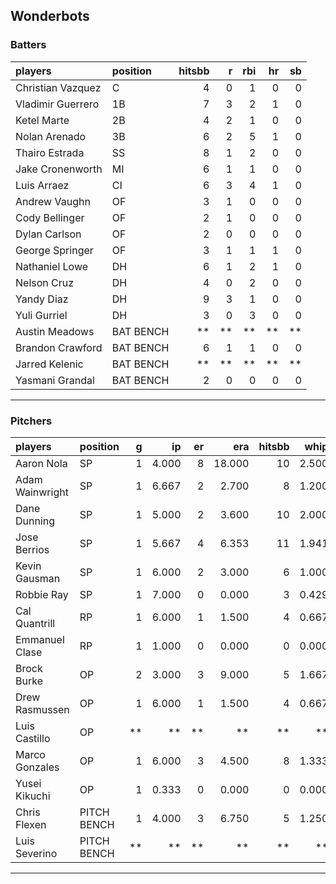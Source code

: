 ## Wonderbots

### Batters

 
|players           |position  | hitsbb|  r| rbi| hr| sb| 
|:-----------------|:---------|------:|--:|---:|--:|--:| 
|Christian Vazquez |C         |      4|  0|   1|  0|  0| 
|Vladimir Guerrero |1B        |      7|  3|   2|  1|  0| 
|Ketel Marte       |2B        |      4|  2|   1|  0|  0| 
|Nolan Arenado     |3B        |      6|  2|   5|  1|  0| 
|Thairo Estrada    |SS        |      8|  1|   2|  0|  0| 
|Jake Cronenworth  |MI        |      6|  1|   1|  0|  0| 
|Luis Arraez       |CI        |      6|  3|   4|  1|  0| 
|Andrew Vaughn     |OF        |      3|  1|   0|  0|  0| 
|Cody Bellinger    |OF        |      2|  1|   0|  0|  0| 
|Dylan Carlson     |OF        |      2|  0|   0|  0|  0| 
|George Springer   |OF        |      3|  1|   1|  1|  0| 
|Nathaniel Lowe    |DH        |      6|  1|   2|  1|  0| 
|Nelson Cruz       |DH        |      4|  0|   2|  0|  0| 
|Yandy Diaz        |DH        |      9|  3|   1|  0|  0| 
|Yuli Gurriel      |DH        |      3|  0|   3|  0|  0| 
|Austin Meadows    |BAT BENCH |     **| **|  **| **| **| 
|Brandon Crawford  |BAT BENCH |      6|  1|   1|  0|  0| 
|Jarred Kelenic    |BAT BENCH |     **| **|  **| **| **| 
|Yasmani Grandal   |BAT BENCH |      2|  0|   0|  0|  0| 


* * *

### Pitchers

 
|players         |position    |  g|    ip| er|    era| hitsbb|  whip| so|  w| sv| 
|:---------------|:-----------|--:|-----:|--:|------:|------:|-----:|--:|--:|--:| 
|Aaron Nola      |SP          |  1| 4.000|  8| 18.000|     10| 2.500|  5|  0|  0| 
|Adam Wainwright |SP          |  1| 6.667|  2|  2.700|      8| 1.200|  4|  0|  0| 
|Dane Dunning    |SP          |  1| 5.000|  2|  3.600|     10| 2.000|  5|  0|  0| 
|Jose Berrios    |SP          |  1| 5.667|  4|  6.353|     11| 1.941|  4|  0|  0| 
|Kevin Gausman   |SP          |  1| 6.000|  2|  3.000|      6| 1.000|  9|  1|  0| 
|Robbie Ray      |SP          |  1| 7.000|  0|  0.000|      3| 0.429|  7|  1|  0| 
|Cal Quantrill   |RP          |  1| 6.000|  1|  1.500|      4| 0.667|  4|  1|  0| 
|Emmanuel Clase  |RP          |  1| 1.000|  0|  0.000|      0| 0.000|  0|  0|  0| 
|Brock Burke     |OP          |  2| 3.000|  3|  9.000|      5| 1.667|  2|  0|  0| 
|Drew Rasmussen  |OP          |  1| 6.000|  1|  1.500|      4| 0.667|  4|  0|  0| 
|Luis Castillo   |OP          | **|    **| **|     **|     **|    **| **| **| **| 
|Marco Gonzales  |OP          |  1| 6.000|  3|  4.500|      8| 1.333|  1|  1|  0| 
|Yusei Kikuchi   |OP          |  1| 0.333|  0|  0.000|      0| 0.000|  1|  0|  0| 
|Chris Flexen    |PITCH BENCH |  1| 4.000|  3|  6.750|      5| 1.250|  3|  0|  1| 
|Luis Severino   |PITCH BENCH | **|    **| **|     **|     **|    **| **| **| **| 


* * *


